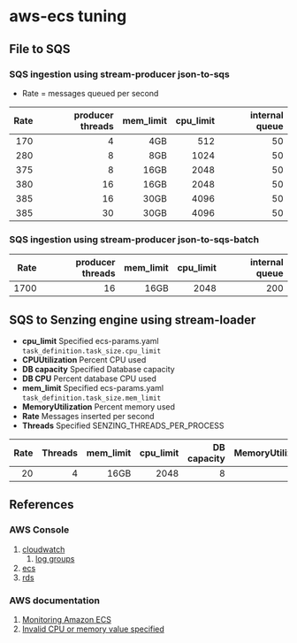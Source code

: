# aws-ecs tuning


## File to SQS

### SQS ingestion using stream-producer json-to-sqs

- Rate = messages queued per second

| Rate | producer threads | mem_limit | cpu_limit | internal queue |
|-----:|-----------------:|----------:|----------:|---------------:|
|  170 |                4 |       4GB |       512 |             50 |
|  280 |                8 |       8GB |      1024 |             50 |
|  375 |                8 |      16GB |      2048 |             50 |
|  380 |               16 |      16GB |      2048 |             50 |
|  385 |               16 |      30GB |      4096 |             50 |
|  385 |               30 |      30GB |      4096 |             50 |


### SQS ingestion using stream-producer json-to-sqs-batch

| Rate | producer threads | mem_limit | cpu_limit | internal queue |
|-----:|-----------------:|----------:|----------:|---------------:|
| 1700 |               16 |      16GB |      2048 |            200 |

## SQS to Senzing engine using stream-loader

- **cpu_limit** Specified ecs-params.yaml `task_definition.task_size.cpu_limit`
- **CPUUtilization** Percent CPU used
- **DB capacity** Specified Database capacity
- **DB CPU** Percent database CPU used
- **mem_limit** Specified ecs-params.yaml `task_definition.task_size.mem_limit`
- **MemoryUtilization** Percent memory used
- **Rate** Messages inserted per second
- **Threads** Specified SENZING_THREADS_PER_PROCESS

| Rate | Threads | mem_limit | cpu_limit | DB capacity | MemoryUtilization | CPUUtilization | DB CPU |
|-----:|--------:|----------:|----------:|------------:|------------------:|---------------:|-------:|
|   20 |       4 |      16GB |      2048 |           8 |               18% |            23% |    25% |

## References

### AWS Console

1. [cloudwatch](https://console.aws.amazon.com/cloudwatch/home)
    1. [log groups](https://console.aws.amazon.com/cloudwatch/home?#logsV2:log-groups)
1. [ecs](https://console.aws.amazon.com/ecs/home)
1. [rds](https://console.aws.amazon.com/rds/home?#databases:)

### AWS documentation

1. [Monitoring Amazon ECS](https://docs.aws.amazon.com/AmazonECS/latest/developerguide/ecs_monitoring.html)
1. [Invalid CPU or memory value specified](https://docs.aws.amazon.com/AmazonECS/latest/developerguide/task-cpu-memory-error.html)
